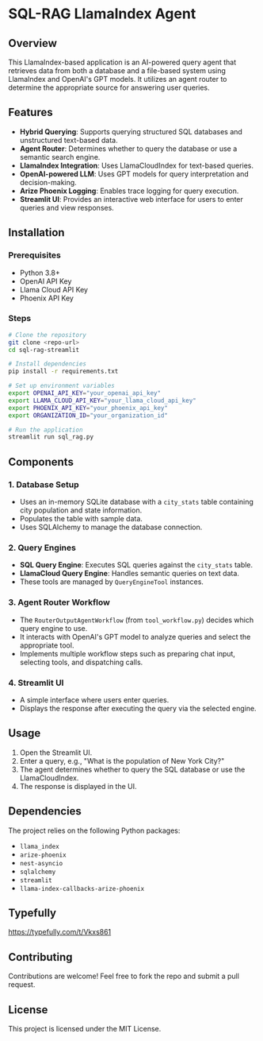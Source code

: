 # SQL-RAG LlamaIndex Agent

## Overview
This LlamaIndex-based application is an AI-powered query agent that retrieves data from both a database and a file-based system using LlamaIndex and OpenAI's GPT models. It utilizes an agent router to determine the appropriate source for answering user queries.

## Features
- **Hybrid Querying**: Supports querying structured SQL databases and unstructured text-based data.
- **Agent Router**: Determines whether to query the database or use a semantic search engine.
- **LlamaIndex Integration**: Uses LlamaCloudIndex for text-based queries.
- **OpenAI-powered LLM**: Uses GPT models for query interpretation and decision-making.
- **Arize Phoenix Logging**: Enables trace logging for query execution.
- **Streamlit UI**: Provides an interactive web interface for users to enter queries and view responses.

## Installation

### Prerequisites
- Python 3.8+
- OpenAI API Key
- Llama Cloud API Key
- Phoenix API Key

### Steps
```sh
# Clone the repository
git clone <repo-url>
cd sql-rag-streamlit

# Install dependencies
pip install -r requirements.txt

# Set up environment variables
export OPENAI_API_KEY="your_openai_api_key"
export LLAMA_CLOUD_API_KEY="your_llama_cloud_api_key"
export PHOENIX_API_KEY="your_phoenix_api_key"
export ORGANIZATION_ID="your_organization_id"

# Run the application
streamlit run sql_rag.py
```

## Components

### 1. **Database Setup**
- Uses an in-memory SQLite database with a `city_stats` table containing city population and state information.
- Populates the table with sample data.
- Uses SQLAlchemy to manage the database connection.

### 2. **Query Engines**
- **SQL Query Engine**: Executes SQL queries against the `city_stats` table.
- **LlamaCloud Query Engine**: Handles semantic queries on text data.
- These tools are managed by `QueryEngineTool` instances.

### 3. **Agent Router Workflow**
- The `RouterOutputAgentWorkflow` (from `tool_workflow.py`) decides which query engine to use.
- It interacts with OpenAI's GPT model to analyze queries and select the appropriate tool.
- Implements multiple workflow steps such as preparing chat input, selecting tools, and dispatching calls.

### 4. **Streamlit UI**
- A simple interface where users enter queries.
- Displays the response after executing the query via the selected engine.

## Usage
1. Open the Streamlit UI.
2. Enter a query, e.g., "What is the population of New York City?"
3. The agent determines whether to query the SQL database or use the LlamaCloudIndex.
4. The response is displayed in the UI.

## Dependencies
The project relies on the following Python packages:
- `llama_index`
- `arize-phoenix`
- `nest-asyncio`
- `sqlalchemy`
- `streamlit`
- `llama-index-callbacks-arize-phoenix`

## Typefully

https://typefully.com/t/Vkxs861

## Contributing
Contributions are welcome! Feel free to fork the repo and submit a pull request.

## License
This project is licensed under the MIT License.

